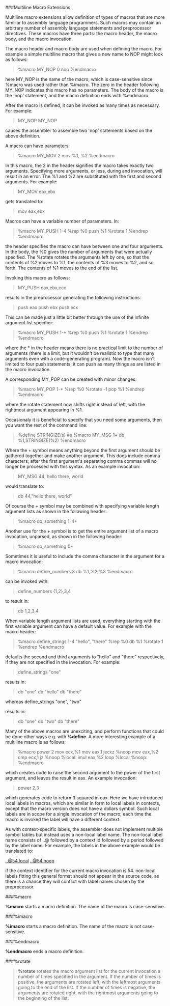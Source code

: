 ###Multiline Macro Extensions

 
 Multiline macro extensions allow definition of types of macros that are more familiar to assembly language programmers.  Such macros may contain an arbitrary number of assembly language statements and preprocessor directives.  These macros have three parts:  the macro header, the macro body, and the macro invocation.
 
 The macro header and macro body are used when defining the macro.  For example a simple multiline macro that gives a new name to NOP might look as follows:
 
> %macro MY\_NOP 0
>     nop
> %endmacro
 
 here MY\_NOP is the name of the macro, which is case-sensitive since %macro was used rather than %imacro.  The zero in the header following MY\_NOP indicates this macro has no parameters.  The body of the macro is the 'nop' statement, and the macro definition ends with %endmacro.
 
 After the macro is defined, it can be invoked as many times as necessary.  For example:
 
> MY\_NOP
> MY\_NOP
 
 causes the assembler to assemble two 'nop' statements based on the above definition.
 
 A macro can have parameters:
 
> %macro MY\_MOV 2
>     mov   %1, %2
> %endmacro
 
 In this macro, the 2 in the header signifies the macro takes exactly two arguments.  Specifying more arguments, or less, during and invocation, will result in an error.  The %1 and %2 are substituted with the first and second arguments.  For example:
 
> MY\_MOV eax,ebx
 
 gets translated to:
 
> mov eax,ebx
 
 
 Macros can have a variable number of parameters.  In:
 
> %macro MY\_PUSH 1-4
> %rep %0
>     push %1
>     %rotate 1
> %endrep
> %endmacro
 
 the header specifies the macro can have between one and four arguments.  In the body, the %0 gives the number of arguments that were actually specified.  The %rotate rotates the arguments left by one, so that the contents of %2 moves to %1, the contents of %3 moves to %2, and so forth.  The contents of %1 moves to the end of the list.
 
 Invoking this macro as follows:
 
> MY\_PUSH eax,ebx,ecx
 
 results in the preprocessor generating the following instructions:
 
> push eax
> push ebx
> push ecx
 
 This can be made just a little bit better through the use of the infinite argument list specifier:
 
> %macro MY\_PUSH 1-\*
> %rep %0
>     push %1
>     %rotate 1
> %endrep
> %endmacro
 
 where the \* in the header means there is no practical limit to the number of arguments (there is a limit, but it wouldn't be realistic to type that many arguments even with a code-generating program).  Now the macro isn't limited to four push statements; it can push as many things as are listed in the macro invocation.
 
 A corresponding MY\_POP can be created with minor changes:
 
> %macro MY\_POP 1-\*
> %rep %0
>     %rotate -1
>     pop %1
> %endrep
> %endmacro
 
 where the rotate statement now shifts right instead of left, with the rightmost argument appearing in %1.
 
 Occasionaly it is beneficial to specify that you need some arguments, then you want the rest of the command line:
 
> %define STRINGIZE(s) \#s
> %macro MY\_MSG 1+
> db %1,STRINGIZE(%2)
> %endmacro
 
 Where the + symbol means anything beyond the first argument should be gathered together and make another argument.  This does include comma characters; after the first argument's separating comma commas will no longer be processed with this syntax.  As an example invocation:
 
> MY\_MSG 44, hello there, world
 
 would translate to:
 
> db   44,"hello there, world"
 
 Of course the + symbol may be combined with specifying variable length argument lists as shown in the following header:
 
> %macro do\_something 1-4+
 
 Another use for the + symbol is to get the entire argument list of a macro invocation, unparsed, as shown in the following header:
 
> %macro do\_something 0+
 
 Sometimes it is useful to include the comma character in the argument for a macro invocation:
 
> %macro define\_numbers 3
> db   %1,%2,%3
> %endmacro
 
 can be invoked with:
 
> define\_numbers {1,2},3,4
 
 to result in:
 
> db   1,2,3,4
 
 When variable length argument lists are used, everything starting with the first variable argument can have a default value.  For example with the macro header:
 
> %macro define\_strings 1-4 "hello", "there"
> %rep %0
>     db   %1
>     %rotate 1
> %endrep
> %endmacro
 
 defaults the second and third arguments to "hello" and "there" respectively, if they are not specified in the invocation.  For example:
 
> define\_strings "one"
 
 results in:
 
> db "one"
> db "hello"
> db "there"
 
 whereas define\_strings "one", "two"
 
 results in:
 
> db "one"
> db "two"
> db "there"
 
 Many of the above macros are unexciting, and perform functions that could be done other ways e.g. with **%define**.  A more interesting example of a multiline macro is as follows:
 
> %macro power 2
>     mov ecx,%1
>     mov eax,1
>     jecxz %noop
>     mov eax,%2
>     cmp ecx,1
>     jz   %noop
> %local:
>     imul eax,%2
>     loop %local
> %noop:
> %endmacro
 
 which creates code to raise the second argument to the power of the first argument, and leaves the result in eax.  An example invocation:
 
> power 2,3
 
 which generates code to return 3 squared in eax.  Here we have introduced local labels in macros, which are similar in form to local labels in contexts, except that the macro version does not have a dollars symbol.  Such local labels are in scope for a single invocation of the macro;  each time the macro is invoked the label will have a different context.  
 
 As with context-specific labels, the assembler does not implement multiple symbol tables but instead uses a non-local label name.  The non-local label name consists of ..@ followed by a context id followed by a period followed by the label name.  For example, the labels in the above example would be translated to:
 
 ..@54.local
 ..@54.noop
 
 if the context identifier for the current macro invocation is 54.  non-local labels fitting this general format should not appear in the source code, as there is a chance they will conflict with label names chosen by the preprocessor.


###%macro

 **%macro** starts a macro definition.  The name of the macro is case-sensitive.


###%imacro

 **%imacro** starts a macro definition.  The name of the macro is not case-sensitive.


###%endmacro

 **%endmacro** ends a macro definition.


###%rotate

> **%rotate** rotates the macro argument list for the current invocation a number of times specified in the argument.  If the number of times is positive, the arguments are rotated left, with the leftmost arguments going to the end of the list.  If the number of times is negative, the arguments are rotated right, with the rightmost arguments going to the beginning of the list.
 
   